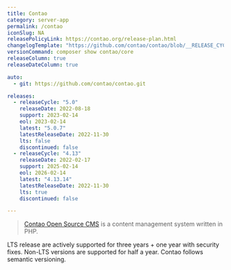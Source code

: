 ```yaml
---
title: Contao
category: server-app
permalink: /contao
iconSlug: NA
releasePolicyLink: https://contao.org/release-plan.html
changelogTemplate: "https://github.com/contao/contao/blob/__RELEASE_CYCLE__/CHANGELOG.md"
versionCommand: composer show contao/core
releaseColumn: true
releaseDateColumn: true

auto:
  - git: https://github.com/contao/contao.git

releases:
  - releaseCycle: "5.0"
    releaseDate: 2022-08-18
    support: 2023-02-14
    eol: 2023-02-14
    latest: "5.0.7"
    latestReleaseDate: 2022-11-30
    lts: false
    discontinued: false
  - releaseCycle: "4.13"
    releaseDate: 2022-02-17
    support: 2025-02-14
    eol: 2026-02-14
    latest: "4.13.14"
    latestReleaseDate: 2022-11-30
    lts: true
    discontinued: false

---
```


> [Contao Open Source CMS](https://contao.org) is a content management system written in PHP.

LTS release are actively supported for three years + one year with security fixes. Non-LTS versions are supported for half a year.
Contao follows semantic versioning.
